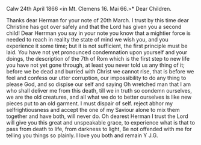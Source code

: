  Calw 24th April 1866
 <in Mt. Clemens 16. Mai 66.>*
Dear Children.

Thanks dear Herman for your note of 20th March. I trust by this time dear Christine has got over safely and that the Lord has given you a second child! Dear Herrman you say in your note you know that a mightier force is needed to reach in reality the state of mind we wish you, and you experience it some time; but it is not sufficient, the first principle must be laid. You have not yet pronounced condemnation upon yourself and your doings, the description of the 7th of Rom which is the first step to new life you have not yet gone through, at least you never told us any thing of it; before we be dead and burried with Christ we cannot rise, that is before we feel and confess our utter corruption, our impossibility to do any thing to please God, and so dispise our self and saying Oh wretched man that I am who shall deliver me from this death, till we in truth so condemn ourselves, we are the old creatures, and all what we do to better ourselves is like new pieces put to an old garment. I must dispair of self. reject abhor my selfrightiousness and accept the one of my Saviour alone to mix them together and have both, will never do. Oh dearest Herman I trust the Lord will give you this great and unspeakable grace, to experience what is that to pass from death to life, from darkness to light, Be not offended with me for telling you things so plainly. I love you both and remain  Y J.G.
